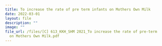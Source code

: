 ```yaml
---
title: To increase the rate of pre term infants on Mothers Own Milk
date: 2022-03-01
layout: file
description: ""
image: ""
file_url: /files/[C] 613_KKH_SHM 2021_To increase the rate of pre-term infants
  on Mothers Own Milk.pdf
---
```

